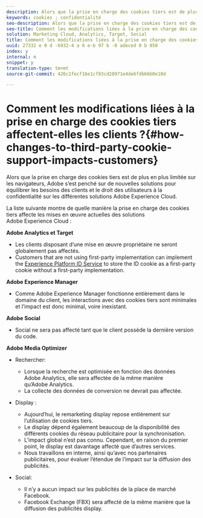 ```yaml
---
description: Alors que la prise en charge des cookies tiers est de plus en plus limitée sur les navigateurs, Adobe s’est penché sur de nouvelles solutions pour équilibrer les besoins des clients et le droit des utilisateurs à la confidentialité sur les différentes solutions Adobe Experience Cloud.
keywords: cookies ; confidentialité
seo-description: Alors que la prise en charge des cookies tiers est de plus en plus limitée sur les navigateurs, Adobe s’est penché sur de nouvelles solutions pour équilibrer les besoins des clients et le droit des utilisateurs à la confidentialité sur les différentes solutions Adobe Experience Cloud.
seo-title: Comment les modifications liées à la prise en charge des cookies tiers affectent-elles les clients ?
solution: Marketing Cloud, Analytics, Target, Social
title: Comment les modifications liées à la prise en charge des cookies tiers affectent-elles les clients ?
uuid: 27332 e 0 d -6932-4 a 6 e-b 97 b -0 adeced 0 b 050
index: y
internal: n
snippet: y
translation-type: tm+mt
source-git-commit: 426c1fecf16e1cf83cd28971e4de6fdb66b0e10d

---
```



# Comment les modifications liées à la prise en charge des cookies tiers affectent-elles les clients ?{#how-changes-to-third-party-cookie-support-impacts-customers}

Alors que la prise en charge des cookies tiers est de plus en plus limitée sur les navigateurs, Adobe s’est penché sur de nouvelles solutions pour équilibrer les besoins des clients et le droit des utilisateurs à la confidentialité sur les différentes solutions Adobe Experience Cloud.

La liste suivante montre de quelle manière la prise en charge des cookies tiers affecte les mises en œuvre actuelles des solutions Adobe Experience Cloud :

**Adobe Analytics et Target**

* Les clients disposant d’une mise en œuvre propriétaire ne seront globalement pas affectés.
* Customers that are not using first-party implementation can implement the [Experience Platform ID Service](https://docs.adobe.com/content/help/en/id-service/using/implementation-guides/implementation-guides.html) to store the ID cookie as a first-party cookie without a first-party implementation.

**Adobe Experience Manager**

* Comme Adobe Experience Manager fonctionne entièrement dans le domaine du client, les interactions avec des cookies tiers sont minimales et l’impact est donc minimal, voire inexistant.

**Adobe Social**

* Social ne sera pas affecté tant que le client possède la dernière version du code.

**Adobe Media Optimizer**

* Rechercher:

   * Lorsque la recherche est optimisée en fonction des données Adobe Analytics, elle sera affectée de la même manière qu’Adobe Analytics.
   * La collecte des données de conversion ne devrait pas affectée.

* Display :

   * Aujourd’hui, le remarketing display repose entièrement sur l’utilisation de cookies tiers.
   * Le display dépend également beaucoup de la disponibilité des différents cookies du réseau publicitaire pour la synchronisation.
   * L’impact global n’est pas connu. Cependant, en raison du premier point, le display est davantage affecté que d’autres services.
   * Nous travaillons en interne, ainsi qu’avec nos partenaires publicitaires, pour évaluer l’étendue de l’impact sur la diffusion des publicités.

* Social:

   * Il n’y a aucun impact sur les publicités de la place de marché Facebook.
   * Facebook Exchange (FBX) sera affecté de la même manière que la diffusion des publicités display.

